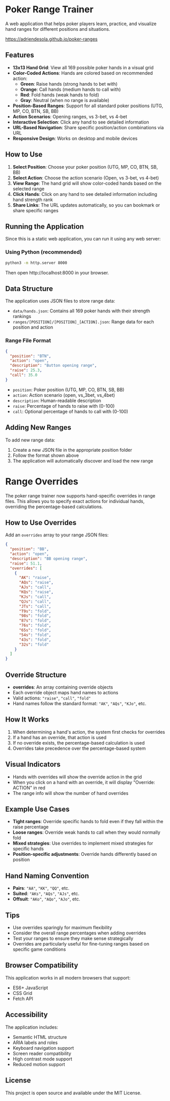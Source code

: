 # Poker Range Trainer

A web application that helps poker players learn, practice, and visualize hand ranges for different positions and situations.

https://adriendesola.github.io/poker-ranges

## Features

- **13x13 Hand Grid**: View all 169 possible poker hands in a visual grid
- **Color-Coded Actions**: Hands are colored based on recommended action:
  - **Green**: Raise hands (strong hands to bet with)
  - **Orange**: Call hands (medium hands to call with)
  - **Red**: Fold hands (weak hands to fold)
  - **Gray**: Neutral (when no range is available)
- **Position-Based Ranges**: Support for all standard poker positions (UTG, MP, CO, BTN, SB, BB)
- **Action Scenarios**: Opening ranges, vs 3-bet, vs 4-bet
- **Interactive Selection**: Click any hand to see detailed information
- **URL-Based Navigation**: Share specific position/action combinations via URL
- **Responsive Design**: Works on desktop and mobile devices

## How to Use

1. **Select Position**: Choose your poker position (UTG, MP, CO, BTN, SB, BB)
2. **Select Action**: Choose the action scenario (Open, vs 3-bet, vs 4-bet)
3. **View Range**: The hand grid will show color-coded hands based on the selected range
4. **Click Hands**: Click on any hand to see detailed information including hand strength rank
5. **Share Links**: The URL updates automatically, so you can bookmark or share specific ranges

## Running the Application

Since this is a static web application, you can run it using any web server:

### Using Python (recommended)
```bash
python3 -m http.server 8000
```
Then open http://localhost:8000 in your browser.

## Data Structure

The application uses JSON files to store range data:

- `data/hands.json`: Contains all 169 poker hands with their strength rankings
- `ranges/[POSITION]/[POSITION]_[ACTION].json`: Range data for each position and action

### Range File Format
```json
{
  "position": "BTN",
  "action": "open",
  "description": "Button opening range",
  "raise": 25.3,
  "call": 35.0
}
```

- `position`: Poker position (UTG, MP, CO, BTN, SB, BB)
- `action`: Action scenario (open, vs_3bet, vs_4bet)
- `description`: Human-readable description
- `raise`: Percentage of hands to raise with (0-100)
- `call`: Optional percentage of hands to call with (0-100)

## Adding New Ranges

To add new range data:

1. Create a new JSON file in the appropriate position folder
2. Follow the format shown above
3. The application will automatically discover and load the new range

# Range Overrides

The poker range trainer now supports hand-specific overrides in range files. This allows you to specify exact actions for individual hands, overriding the percentage-based calculations.

## How to Use Overrides

Add an `overrides` array to your range JSON files:

```json
{
  "position": "BB",
  "action": "open",
  "description": "BB opening range",
  "raise": 51.1,
  "overrides": [
    {
      "AK": "raise",
      "AQs": "raise",
      "AJs": "call",
      "KQs": "raise",
      "KJs": "call",
      "QJs": "call",
      "JTs": "call",
      "T9s": "fold",
      "98s": "fold",
      "87s": "fold",
      "76s": "fold",
      "65s": "fold",
      "54s": "fold",
      "43s": "fold",
      "32s": "fold"
    }
  ]
}
```

## Override Structure

- **overrides**: An array containing override objects
- Each override object maps hand names to actions
- Valid actions: `"raise"`, `"call"`, `"fold"`
- Hand names follow the standard format: `"AK"`, `"AQs"`, `"KJo"`, etc.

## How It Works

1. When determining a hand's action, the system first checks for overrides
2. If a hand has an override, that action is used
3. If no override exists, the percentage-based calculation is used
4. Overrides take precedence over the percentage-based system

## Visual Indicators

- Hands with overrides will show the override action in the grid
- When you click on a hand with an override, it will display "Override: ACTION" in red
- The range info will show the number of hand overrides

## Example Use Cases

- **Tight ranges**: Override specific hands to fold even if they fall within the raise percentage
- **Loose ranges**: Override weak hands to call when they would normally fold
- **Mixed strategies**: Use overrides to implement mixed strategies for specific hands
- **Position-specific adjustments**: Override hands differently based on position

## Hand Naming Convention

- **Pairs**: `"AA"`, `"KK"`, `"QQ"`, etc.
- **Suited**: `"AKs"`, `"AQs"`, `"AJs"`, etc.
- **Offsuit**: `"AKo"`, `"AQo"`, `"AJo"`, etc.

## Tips

- Use overrides sparingly for maximum flexibility
- Consider the overall range percentages when adding overrides
- Test your ranges to ensure they make sense strategically
- Overrides are particularly useful for fine-tuning ranges based on specific game conditions 

## Browser Compatibility

This application works in all modern browsers that support:
- ES6+ JavaScript
- CSS Grid
- Fetch API

## Accessibility

The application includes:
- Semantic HTML structure
- ARIA labels and roles
- Keyboard navigation support
- Screen reader compatibility
- High contrast mode support
- Reduced motion support

## License

This project is open source and available under the MIT License. 
